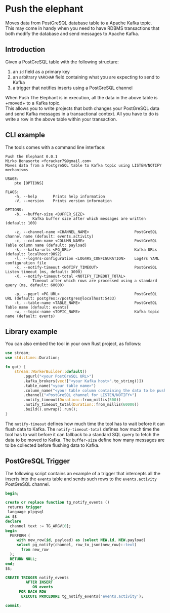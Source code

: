 # Push the elephant

Moves data from PostGreSQL database table to a Apache Kafka topic.  
This may come in handy when you need to have RDBMS transactions that both modify the database and send messages to Apache Kafka.

Introduction
------------
Given a PostGreSQL table with the following structure:

1. an `id` field as a primary key
2. an arbitrary `VARCHAR` field containing what you are expecting to send to Kafka
3. a trigger that notifies inserts using a PostGreSQL channel

When Push The Elephant is in execution, all the data in the above table is +moved+ to a Kafka topic.  
This allows you to write projects that both changes your PostGreSQL data and send Kafka messages in a transactional context.
All you have to do is write a row in the above table within your transaction.

CLI example
-----------

The tools comes with a command line interface:

```
Push the Elephant 0.0.1
Mirko Bonasorte <fcracker79@gmail.com>
Moves data from a PostgreSQL table to Kafka topic using LISTEN/NOTIFY mechanisms

USAGE:
    pte [OPTIONS]

FLAGS:
    -h, --help       Prints help information
    -V, --version    Prints version information

OPTIONS:
    -b, --buffer-size <BUFFER_SIZE>
            Kafka buffer size after which messages are written (default: 100)

    -z, --channel-name <CHANNEL_NAME>                    PostGreSQL channel name (default: events.activity)
    -c, --column-name <COLUMN_NAME>                      PostGreSQL Table column name (default: payload)
    -k, --kafka-urls <PG_URL>                            Kafka URLs (default: localhost:9092)
    -l, --log4rs-configuration <LOG4RS_CONFIGURATION>    Log4rs YAML configuration file
    -x, --notify-timeout <NOTIFY_TIMEOUT>                PostGreSQL Listen timeout (ms, default: 3000)
    -X, --notify-timeout-total <NOTIFY_TIMEOUT_TOTAL>
            Timeout after which rows are processed using a standard query (ms, default: 60000)

    -p, --pgurl <PG_URL>                                 PostGreSQL URL (default: postgres://postgres@localhost:5433)
    -t, --table-name <TABLE_NAME>                        PostGreSQL Table name (default: events)
    -w, --topic-name <TOPIC_NAME>                        Kafka topic name (default: events)
```

Library example
---------------
You can also embed the tool in your own Rust project, as follows:

```rust
use stream;
use std::time::Duration;

fn go() {
    stream::WorkerBuilder::default()
        .pgurl("<your PostGreSQL URL>")
        .kafka_brokers(vec!["<your Kafka host>".to_string()])
        .table_name("<your table name>")
        .column_name("<your table column containing the data to be pushed to Kafka>")
        .channel("<PostGreSQL channel for LISTEN/NOTIFY>")
        .notify_timeout(Duration::from_millis(500))
        .notify_timeout_total(Duration::from_millis(60000))
        .build().unwrap().run();
}
```
The `notify-timeout` defines how much time the tool has to wait before it can flush data to Kafka.
The `notify-timeout-total` defines how much time the tool has to wait before it can fallback to a standard SQL query to fetch the data to be moved to Kafka.
The `buffer-size` define how many messages are to be collected before flushing data to Kafka.

PostGreSQL Trigger
------------------
The following script contains an example of a trigger that intercepts all the inserts into the `events` table and sends such rows to the `events.activity` PostGreSQL channel.

```sql
begin;

create or replace function tg_notify_events ()
 returns trigger
 language plpgsql
as $$
declare
  channel text := TG_ARGV[0];
begin
  PERFORM (
     with new_row(id, payload) as (select NEW.id, NEW.payload)
     select pg_notify(channel, row_to_json(new_row)::text)
       from new_row
  );
  RETURN NULL;
end;
$$;

CREATE TRIGGER notify_events
         AFTER INSERT
            ON events
      FOR EACH ROW
       EXECUTE PROCEDURE tg_notify_events('events.activity');

commit;
```

